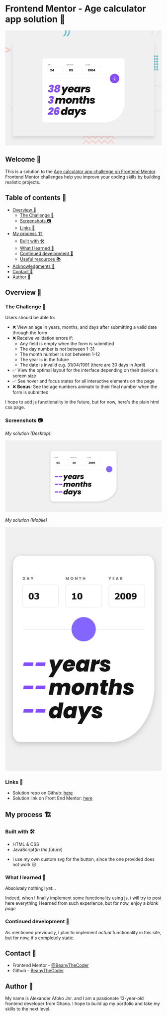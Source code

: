 # Frontend Mentor - Age calculator app solution 👴

![preview](design/desktop-preview.jpg)

## Welcome 👋

This is a solution to the [Age calculator app challenge on Frontend Mentor](https://www.frontendmentor.io/challenges/age-calculator-app-dF9DFFpj-Q). Frontend Mentor challenges help you improve your coding skills by building realistic projects.

## Table of contents 📑

- [Overview 🌟](#overview-🌟)
  - [The Challenge 🧪](#the-challenge-🧪)
  - [Screenshots 📷](#screenshots-📷)
  - [Links 🔗](#links-🔗)
- [My process 🏗️](#my-process-🏗️)
  - [Built with 🛠️](#built-with-🛠️)
  - [What I learned 🧠](#what-i-learned-🧠)
  - [Continued development 🚀](#continued-development-🚀)
  - [Useful resources 📚](#useful-resources-📚)
- [Acknowledgments 🙏](#acknowledgments-🙏)
- [Contact 📧](#contact-📧)
- [Author 👤](#author-👤)

## Overview 🌟

### The Challenge 🧪

Users should be able to:

- ❌ View an age in years, months, and days after submitting a valid date through the form
- ❌ Receive validation errors if:
  - Any field is empty when the form is submitted
  - The day number is not between 1-31
  - The month number is not between 1-12
  - The year is in the future
  - The date is invalid e.g. 31/04/1991 (there are 30 days in April)
- ✅ View the optimal layout for the interface depending on their device's screen size
- ✅ See hover and focus states for all interactive elements on the page
- ❌ **Bonus**: See the age numbers animate to their final number when the form is submitted

I hope to add js functionality in the future, but for now, here's the plain html css page.

### Screenshots 📷

_My solution (Desktop):_

![image of desktop solution](image.png)

_My solution (Mobile)_

![image of mobile solution](image-1.png)

### Links 🔗

- Solution repo on Github: [here](https://github.com/BeanyTheCoder/age-calculator-app-main)
- Solution link on Front End Mentor: [here](https://www.frontendmentor.io/solutions/age-calculator-app-S6kuvEr2m_)

## My process 🏗️

### Built with 🛠️

- HTML & CSS
- JavaScript(_In the future_)

* I use my own custom svg for the button, since the one provided does not work 😢

### What I learned 🧠

Absolutely nothing! _yet..._

Indeed, when I finally implement some functionality using js, i will try to post here everything I learned from such experience, but for now, enjoy a _blank page_

### Continued development 🚀

As mentioned previously, I plan to implement _actual_ functionality in this site, but for now, it's completely static.

## Contact 📧

- Frontend Mentor - [@BeanyTheCoder](https://www.frontendmentor.io/profile/BeanyTheCoder)
- Github - [BeanyTheCoder](https://github.com/BeanyTheCoder)

## Author 👤

My name is Alexander Afoko Jnr. and I am a passionate 13-year-old frontend developer from Ghana.
I hope to build up my portfolio and take my skills to the next level.
